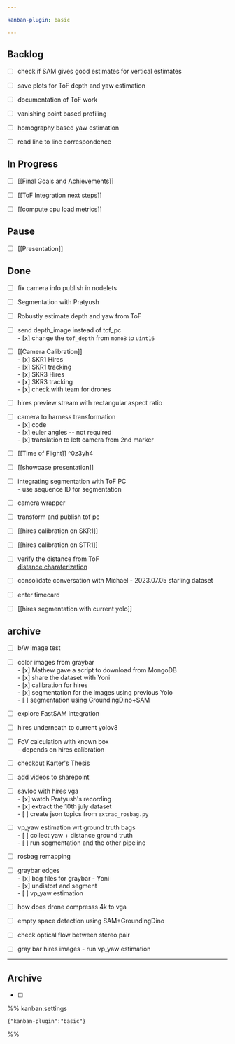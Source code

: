 ```yaml
---

kanban-plugin: basic

---
```


## Backlog

- [ ] check if SAM gives good estimates for vertical estimates
- [ ] save plots for ToF depth and yaw estimation
- [ ] documentation of ToF work
- [ ] vanishing point based profiling
- [ ] homography based yaw estimation
- [ ] read line to line correspondence


## In Progress

- [ ] [[Final Goals and Achievements]]
- [ ] [[ToF Integration next steps]]
- [ ] [[compute cpu load metrics]]


## Pause

- [ ] [[Presentation]]


## Done

- [ ] fix camera info publish in nodelets
- [ ] Segmentation with Pratyush
- [ ] Robustly estimate depth and yaw from ToF
- [ ] send depth_image instead of tof_pc<br>- [x] change the `tof_depth` from `mono8` to `uint16`
- [ ] [[Camera Calibration]]<br>- [x]  SKR1 Hires <br>- [x]  SKR1 tracking<br>- [x]  SKR3 Hires<br>- [x]  SKR3 tracking<br>- [x]  check with team for drones
- [ ] hires preview stream with rectangular aspect ratio
- [ ] camera to harness transformation<br>- [x] code <br>- [x] euler angles -- not required<br>- [x] translation to left camera from 2nd marker
- [ ] [[Time of Flight]] ^0z3yh4
- [ ] [[showcase presentation]]
- [ ] integrating segmentation with ToF PC<br>- use sequence ID for segmentation
- [ ] camera wrapper
- [ ] transform and publish tof pc
- [ ] [[hires calibration on SKR1]]
- [ ] [[hires calibration on STR1]]
- [ ] verify the distance from ToF<br>[distance charaterization](https://docs.google.com/spreadsheets/d/1Z4md_isMuGlsjRxvag8epsKHRNfii5nQlp1vZVF5CNQ/edit#gid=0)
- [ ] consolidate conversation with Michael - 2023.07.05 starling dataset
- [ ] enter timecard
- [ ] [[hires segmentation with current yolo]]


## archive

- [ ] b/w image test
- [ ] color images from graybar<br>- [x] Mathew gave a script to download from MongoDB<br>- [x] share the dataset with Yoni<br>- [x] calibration for hires<br>- [x] segmentation for the images using previous Yolo<br>- [ ] segmentation using GroundingDino+SAM
- [ ] explore FastSAM integration
- [ ] hires underneath to current yolov8
- [ ] FoV calculation with known box<br>- depends on hires calibration
- [ ] checkout Karter's Thesis
- [ ] add videos to sharepoint
- [ ] savloc with hires vga<br>- [x] watch Pratyush's recording<br>- [x] extract the 10th july dataset<br>- [ ] create json topics from `extrac_rosbag.py`
- [ ] vp_yaw estimation wrt ground truth bags<br>- [ ]  collect yaw + distance ground truth<br>- [ ]  run segmentation and the other pipeline
- [ ] rosbag remapping
- [ ] graybar edges<br>- [x] bag files for graybar - Yoni<br>- [x] undistort and segment<br>- [ ] vp_yaw estimation
- [ ] how does drone compresss 4k to vga
- [ ] empty space detection using SAM+GroundingDino
- [ ] check optical flow between stereo pair
- [ ] gray bar hires images - run vp_yaw estimation


***

## Archive

- [ ] 

%% kanban:settings
```
{"kanban-plugin":"basic"}
```
%%